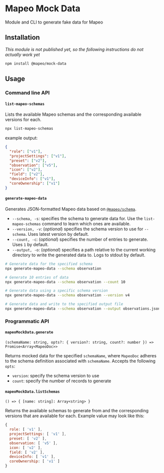 # Mapeo Mock Data

Module and CLI to generate fake data for Mapeo

## Installation

_This module is not published yet, so the following instructions do not actually work yet_

```sh
npm install @mapeo/mock-data
```

## Usage

### Command line API

#### `list-mapeo-schemas`

Lists the available Mapeo schemas and the corresponding available versions for each.

```sh
npx list-mapeo-schemas
```

example output:

```json
{
  "role": ["v1"],
  "projectSettings": ["v1"],
  "preset": ["v2"],
  "observation": ["v5"],
  "icon": ["v2"],
  "field": ["v2"],
  "deviceInfo": ["v1"],
  "coreOwnership": ["v1"]
}
```

#### `generate-mapeo-data`

Generates JSON-formatted Mapeo data based on [`@mapeo/schema`](https://github.com/digidem/mapeo-schema/).

- `--schema, -s`: specifies the schema to generate data for. Use the `list-mapeo-schemas` command to learn which ones are available.
- `--version, -v`: (_optional_) specifies the schema version to use for `--schema`. Uses latest version by default.
- `--count, -c`: (_optional_) specifies the number of entries to generate. Uses `1` by default.
- `--output, -o`: (_optional_) specifies a path relative to the current working directory to write the generated data to. Logs to stdout by default.

```sh
# Generate data for the specified schema
npx generate-mapeo-data --schema observation

# Generate 10 entries of data
npx generate-mapeo-data --schema observation --count 10

# Generate data using a specific schema version
npx generate-mapeo-data --schema observation --version v4

# Generate data and write to the specified output file
npx generate-mapeo-data --schema observation --output observations.json
```

### Programmatic API

#### `mapeoMockData.generate`

`(schemaName: string, opts?: { version?: string, count?: number }) => Promise<Array<MapeoDoc>>`

Returns mocked data for the specified `schemaName`, where `MapeoDoc` adheres to the schema definition associated with `schemaName`. Accepts the following `opts`:

- `version`: specify the schema version to use
- `count`: specify the number of records to generate

#### `mapeoMockData.listSchemas`

`() => { [name: string]: Array<string> }`

Returns the available schemas to generate from and the corresponding versions that are available for each. Example value may look like this:

```js
{
  role: [ 'v1' ],
  projectSettings: [ 'v1' ],
  preset: [ 'v2' ],
  observation: [ 'v5' ],
  icon: [ 'v2' ],
  field: [ 'v2' ],
  deviceInfo: [ 'v1' ],
  coreOwnership: [ 'v1' ]
}
```
